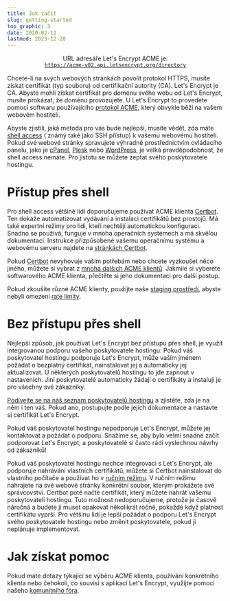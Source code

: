 ```yaml
---
title: Jak začít
slug: getting-started
top_graphic: 3
date: 2020-02-11
lastmod: 2023-12-20
---
```


<div style="display: flex; flex-direction: column; align-items: center; margin-bottom: 15px;">
  <div>URL adresáře Let's Encrypt ACME je:</div>
  <div><a href="https://acme-v02.api.letsencrypt.org"><code>https://acme-v02.api.letsencrypt.org/directory</code></a></div>
</div>

Chcete-li na svých webových stránkách povolit protokol HTTPS, musíte získat certifikát (typ souboru) od certifikační autority (CA). Let's Encrypt je CA. Abyste mohli získat certifikát pro doménu svého webu od Let's Encrypt, musíte prokázat, že doménu provozujete. U Let's Encrypt to provedete pomocí softwaru používajícího [protokol ACME](https://tools.ietf.org/html/rfc8555), který obvykle běží na vašem webovém hostiteli.

Abyste zjistili, jaká metoda pro vás bude nejlepší, musíte vědět, zda máte [shell access](https://en.wikipedia.org/wiki/Shell_account) ( známý také jako SSH přístup) k vašemu webovému hostiteli. Pokud své webové stránky spravujete výhradně prostřednictvím ovládacího panelu, jako je [cPanel](https://cpanel.net/), [Plesk](https://www.plesk.com/) nebo [WordPress](https://wordpress.org/), je velká pravděpodobnost, že shell access nemáte. Pro jistotu se můžete zeptat svého poskytovatele hostingu.

# Přístup přes shell

Pro shell access většině lidí doporučujeme používat ACME klienta [Certbot][]. Ten dokáže automatizovat vydávání a instalaci certifikátů bez prostojů. Má také expertní režimy pro lidi, kteří nechtějí automatickou konfiguraci. Snadno se používá, funguje v mnoha operačních systémech a má skvělou dokumentaci. Instrukce přizpůsobené vašemu operačnímu systému a webovému serveru najdete na [stránkách Certbot][Certbot].

Pokud [Certbot][] nevyhovuje vašim potřebám nebo chcete vyzkoušet něco jiného, můžete si vybrat z [mnoha dalších ACME klientů](/docs/client-options).  Jakmile si vyberete softwarového ACME klienta, přečtěte si jeho dokumentaci pro další postup.

Pokud zkoušíte různé ACME klienty, použijte naše [staging prostředí](/docs/staging-environment), abyste nebyli omezení [rate limity](/docs/rate-limits).

# Bez přístupu přes shell

Nejlepší způsob, jak používat Let's Encrypt bez přístupu přes shell, je využít integrovanou podporu vašeho poskytovatele hostingu. Pokud váš poskytovatel hostingu podporuje Let's Encrypt, může vaším jménem požádat o bezplatný certifikát, nainstalovat jej a automaticky jej aktualizovat. U některých poskytovatelů hostingu to jde zapnout v nastaveních. Jiní poskytovatelé automaticky žádají o certifikáty a instalují je pro všechny své zákazníky.

[Podívejte se na náš seznam poskytovatelů hostingu](https://community.letsencrypt.org/t/web-hosting-who-support-lets-encrypt/6920) a zjistěte, zda je na něm i ten váš. Pokud ano, postupujte podle jejich dokumentace a nastavte si certifikát Let's Encrypt.

Pokud váš poskytovatel hostingu nepodporuje Let's Encrypt, můžete jej kontaktovat a požádat o podporu. Snažíme se, aby bylo velmi snadné začít podporovat Let's Encrypt, a poskytovatelé si často rádi vyslechnou návrhy od zákazníků!

Pokud váš poskytovatel hostingu nechce integrovaci s Let's Encrypt, ale podporuje nahrávání vlastních certifikátů, můžete si Certbot nainstalovat do vlastního počítače a používat ho v [ručním režimu](https://certbot.eff.org/docs/using.html#manual). V ručním režimu nahrajete na své webové stránky konkrétní soubor, kterým prokážete své správcovství. Certbot poté načte certifikát, který můžete nahrát vašemu poskytovateli hostingu. Tuto možnost nedoporučujeme, protože je časově náročná a budete ji muset opakovat několikrát ročně, pokaždé když platnost certifikátu vyprší. Pro většinu lidí je lepší požádat o podporu Let's Encrypt svého poskytovatele hostingu nebo změnit poskytovatele, pokud ji neplánuje implementovat.

# Jak získat pomoc

Pokud máte dotazy týkající se výběru ACME klienta, používání konkrétního klienta nebo čehokoli, co souvisí s aplikací Let's Encrypt, využijte pomoci našeho [komunitního fóra](https://community.letsencrypt.org/).

[Certbot]: https://certbot.eff.org/ "Certbot"

[Certbot]: https://certbot.eff.org/ "Certbot"
